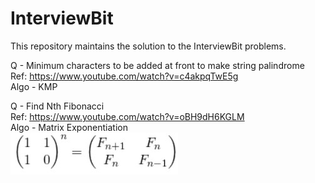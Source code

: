 # InterviewBit
This repository maintains the solution to the InterviewBit problems.

Q - Minimum characters to be added at front to make string palindrome<br/>
Ref: https://www.youtube.com/watch?v=c4akpqTwE5g<br/>
Algo - KMP

Q - Find Nth Fibonacci<br/>
Ref: https://www.youtube.com/watch?v=oBH9dH6KGLM<br/>
Algo - Matrix Exponentiation<br/>
![Matrix Exponentiation](https://github.com/anirudhgupta03/InterviewBit/blob/main/Matrix%20Exponentiation.jpg)

